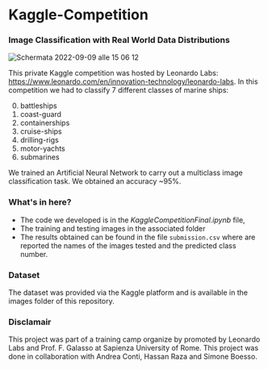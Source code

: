 # Kaggle-Competition
### Image Classification with Real World Data Distributions
![Schermata 2022-09-09 alle 15 06 12](https://user-images.githubusercontent.com/91341004/189356716-2b28cd25-923f-4bde-b87b-94681d59013b.png)

This private Kaggle competition was hosted by Leonardo Labs: https://www.leonardo.com/en/innovation-technology/leonardo-labs.
In this competition we had to classify 7 different classes of marine ships:

0. battleships
1. coast-guard
2. containerships
3. cruise-ships
4. drilling-rigs
5. motor-yachts
6. submarines

We trained an Artificial Neural Network to carry out a multiclass image classification task. We obtained an accuracy ~95%. 

### What's in here? 
- The code we developed is in the *KaggleCompetitionFinal.ipynb* file, 
- The training and testing images in the associated folder
- The results obtained can be found in the file `submission.csv` where are reported the names of the images tested and the predicted class number.

### Dataset
The dataset was provided via the Kaggle platform and is available in the images folder of this repository.

### Disclamair
This project was part of a training camp organize by promoted by Leonardo Labs and Prof. F. Galasso at Sapienza University of Rome. This project was done in collaboration with Andrea Conti, Hassan Raza and Simone Boesso.
